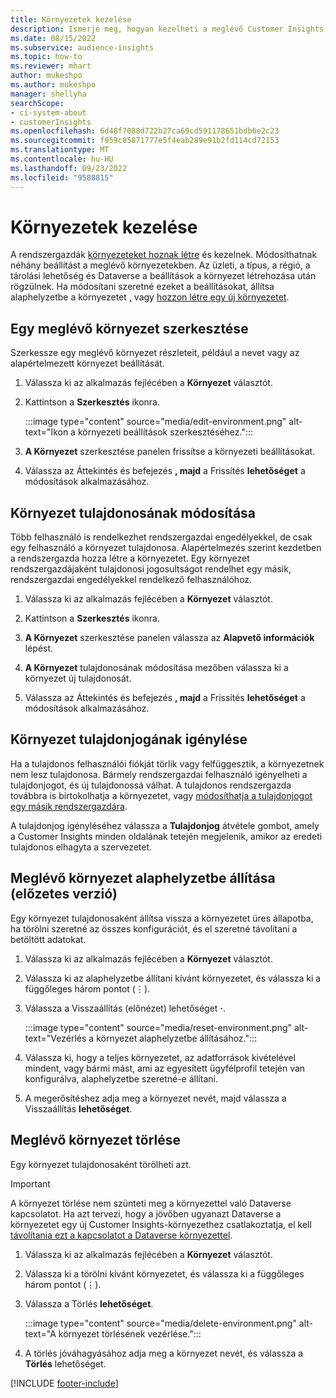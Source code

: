 ```yaml
---
title: Környezetek kezelése
description: Ismerje meg, hogyan kezelheti a meglévő Customer Insights-környezeteket rendszergazdaként.
ms.date: 08/15/2022
ms.subservice: audience-insights
ms.topic: how-to
ms.reviewer: mhart
author: mukeshpo
ms.author: mukeshpo
manager: shellyha
searchScope:
- ci-system-about
- customerInsights
ms.openlocfilehash: 6d48f7088d722b27ca69cd591178651bdb6e2c23
ms.sourcegitcommit: f959c85871777e5f4eab289e91b2fd114cd72153
ms.translationtype: MT
ms.contentlocale: hu-HU
ms.lasthandoff: 09/23/2022
ms.locfileid: "9588815"
---
```

# <a name="manage-environments"></a>Környezetek kezelése

A rendszergazdák [környezeteket hoznak létre](create-environment.md) és kezelnek. Módosíthatnak néhány beállítást a meglévő környezetekben. Az üzleti, a típus, a régió, a tárolási lehetőség és Dataverse a beállítások a környezet létrehozása után rögzülnek. Ha módosítani szeretné ezeket a beállításokat, állítsa alaphelyzetbe a környezetet [,](#reset-an-existing-environment-preview) vagy [hozzon létre egy új környezetet](create-environment.md).

## <a name="edit-an-existing-environment"></a>Egy meglévő környezet szerkesztése

Szerkessze egy meglévő környezet részleteit, például a nevet vagy az alapértelmezett környezet beállítását.

1. Válassza ki az alkalmazás fejlécében a **Környezet** választót.

1. Kattintson a **Szerkesztés** ikonra.

   :::image type="content" source="media/edit-environment.png" alt-text="Ikon a környezeti beállítások szerkesztéséhez.":::

1. **A Környezet** szerkesztése panelen frissítse a környezeti beállításokat.

1. Válassza az Áttekintés és befejezés **, majd** a Frissítés **lehetőséget** a módosítások alkalmazásához.

## <a name="change-the-owner-of-an-environment"></a>Környezet tulajdonosának módosítása

Több felhasználó is rendelkezhet rendszergazdai engedélyekkel, de csak egy felhasználó a környezet tulajdonosa. Alapértelmezés szerint kezdetben a rendszergazda hozza létre a környezetet. Egy környezet rendszergazdájaként tulajdonosi jogosultságot rendelhet egy másik, rendszergazdai engedélyekkel rendelkező felhasználóhoz.

1. Válassza ki az alkalmazás fejlécében a **Környezet** választót.

1. Kattintson a **Szerkesztés** ikonra.

1. **A Környezet** szerkesztése panelen válassza az **Alapvető információk** lépést.

1. **A Környezet** tulajdonosának módosítása mezőben válassza ki a környezet új tulajdonosát.  

1. Válassza az Áttekintés és befejezés **, majd** a Frissítés **lehetőséget** a módosítások alkalmazásához.

## <a name="claim-ownership-of-an-environment"></a>Környezet tulajdonjogának igénylése

Ha a tulajdonos felhasználói fiókját törlik vagy felfüggesztik, a környezetnek nem lesz tulajdonosa. Bármely rendszergazdai felhasználó igényelheti a tulajdonjogot, és új tulajdonossá válhat. A tulajdonos rendszergazda továbbra is birtokolhatja a környezetet, vagy [módosíthatja a tulajdonjogot egy másik rendszergazdára](#change-the-owner-of-an-environment).

A tulajdonjog igényléséhez válassza a **Tulajdonjog** átvétele gombot, amely a Customer Insights minden oldalának tetején megjelenik, amikor az eredeti tulajdonos elhagyta a szervezetet.

## <a name="reset-an-existing-environment-preview"></a>Meglévő környezet alaphelyzetbe állítása (előzetes verzió)

Egy környezet tulajdonosaként állítsa vissza a környezetet üres állapotba, ha törölni szeretné az összes konfigurációt, és el szeretné távolítani a betöltött adatokat.

1. Válassza ki az alkalmazás fejlécében a **Környezet** választót.

1. Válassza ki az alaphelyzetbe állítani kívánt környezetet, és válassza ki a függőleges három pontot (&vellip;).

1. Válassza a Visszaállítás (előnézet) lehetőséget **·**.

   :::image type="content" source="media/reset-environment.png" alt-text="Vezérlés a környezet alaphelyzetbe állításához.":::

1. Válassza ki, hogy a teljes környezetet, az adatforrások kivételével mindent, vagy bármi mást, ami az egyesített ügyfélprofil tetején van konfigurálva, alaphelyzetbe szeretné-e állítani.

1. A megerősítéshez adja meg a környezet nevét, majd válassza a Visszaállítás **lehetőséget**.

## <a name="delete-an-existing-environment"></a>Meglévő környezet törlése

Egy környezet tulajdonosaként törölheti azt.

> [!IMPORTANT]
> A környezet törlése nem szünteti meg a környezettel való Dataverse kapcsolatot. Ha azt tervezi, hogy a jövőben ugyanazt Dataverse a környezetet egy új Customer Insights-környezethez csatlakoztatja, el kell [távolítania ezt a kapcsolatot a Dataverse környezettel](customer-insights-dataverse.md#remove-an-existing-connection-to-a-dataverse-environment).

1. Válassza ki az alkalmazás fejlécében a **Környezet** választót.

1. Válassza ki a törölni kívánt környezetet, és válassza ki a függőleges három pontot (&vellip;). 

1. Válassza a Törlés **lehetőséget**.

   :::image type="content" source="media/delete-environment.png" alt-text="A környezet törlésének vezérlése.":::

1. A törlés jóváhagyásához adja meg a környezet nevét, és válassza a **Törlés** lehetőséget.

[!INCLUDE [footer-include](includes/footer-banner.md)]

